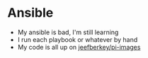 <!SLIDE>

# Ansible

* My ansible is bad, I'm still learning
* I run each playbook or whatever by hand
* My code is all up on [jeefberkey/pi-images](https://github.com/jeefberkey/pi-images)
